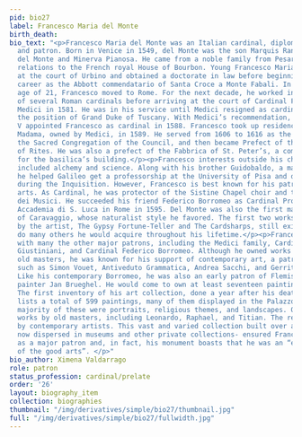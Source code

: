 ```yaml
---
pid: bio27
label: Francesco Maria del Monte
birth_death:
bio_text: "<p>Francesco Maria del Monte was an Italian cardinal, diplomat, art collector,
  and patron. Born in Venice in 1549, del Monte was the son Marquis Ranieri Bourbon
  del Monte and Minerva Pianosa. He came from a noble family from Pesaro with distant
  relations to the French royal House of Bourbon. Young Francesco Maria was educated
  at the court of Urbino and obtained a doctorate in law before beginning an ecclesiastical
  career as the Abbott commendatario of Santa Croce a Monte Fabali. In 1570, at the
  age of 21, Francesco moved to Rome. For the next decade, he worked in the courts
  of several Roman cardinals before arriving at the court of Cardinal Ferdinando de
  Medici in 1581. He was in his service until Medici resigned as cardinal to assume
  the position of Grand Duke of Tuscany. With Medici’s recommendation, Pope Sixtus
  V appointed Francesco as cardinal in 1588. Francesco took up residence in the Palazzo
  Madama, owned by Medici, in 1589. He served from 1606 to 1616 as the Prefect of
  the Sacred Congregation of the Council, and then became Prefect of the Sacred Congregation
  of Rites. He was also a prefect of the Fabbrica of St. Peter’s, a committee responsible
  for the basilica’s building.</p><p>Francesco interests outside his church career
  included alchemy and science. Along with his brother Guidobaldo, a mathematician,
  he helped Galileo get a professorship at the University of Pisa and defended him
  during the Inquisition. However, Francesco is best known for his patronage of the
  arts. As Cardinal, he was protector of the Sistine Chapel choir and the Congregazione
  dei Musici. He succeeded his friend Federico Borromeo as Cardinal Protector of the
  Accademia di S. Luca in Rome in 1595. Del Monte was also the first major patron
  of Caravaggio, whose naturalist style he favored. The first two works he acquired
  by the artist, The Gypsy Fortune-Teller and The Cardsharps, still exist today, as
  do many others he would acquire throughout his lifetime.</p><p>Francesco was connected
  with many the other major patrons, including the Medici family, Cardinal Benedetto
  Giustiniani, and Cardinal Federico Borromeo. Although he owned works by fifteenth-century
  old masters, he was known for his support of contemporary art, a patron of artists
  such as Simon Vouet, Antiveduto Grammatica, Andrea Sacchi, and Gerrit van Honthorst.
  Like his contemporary Borromeo, he was also an early patron of Flemish landscape
  painter Jan Brueghel. He would come to own at least seventeen paintings by Brueghel.
  The first inventory of his art collection, done a year after his death in 1626,
  lists a total of 599 paintings, many of them displayed in the Palazzo Madama. The
  majority of these were portraits, religious themes, and landscapes. One third were
  works by old masters, including Leonardo, Raphael, and Titian. The rest were all
  by contemporary artists. This vast and varied collection built over a lifetime-
  now dispersed in museums and other private collections- ensured Francesco’s position
  as a major patron and, in fact, his monument boasts that he was an “excellent patron
  of the good arts”. </p>"
bio_author: Ximena Valdarrago
role: patron
status_profession: cardinal/prelate
order: '26'
layout: biography_item
collection: biographies
thumbnail: "/img/derivatives/simple/bio27/thumbnail.jpg"
full: "/img/derivatives/simple/bio27/fullwidth.jpg"
---
```

